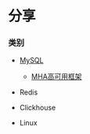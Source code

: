 # 分享
### 类别
- [MySQL](https://github.com/Warding/Records/tree/master/MySql)

  - [MHA高可用框架](https://github.com/Warding/InternetRecords/blob/master/MySql/MHA.md)
  
- Redis

- Clickhouse
- Linux
